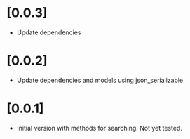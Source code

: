 # [0.0.3]
* Update dependencies

# [0.0.2]
* Update dependencies and models using json_serializable

# [0.0.1]

* Initial version with methods for searching. Not yet tested.